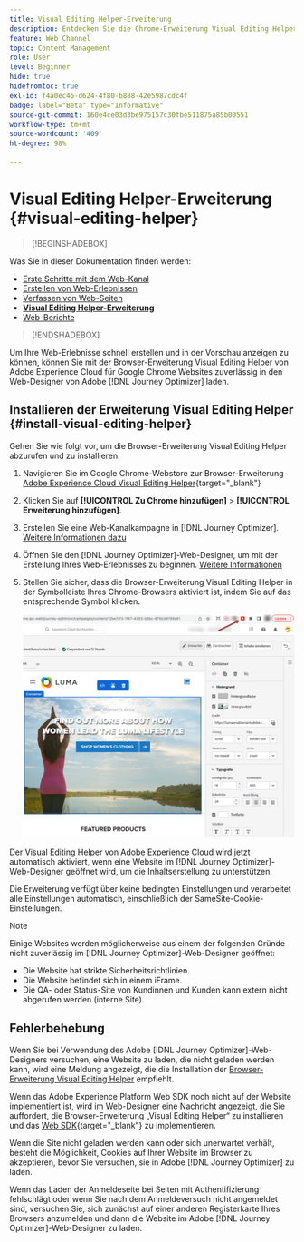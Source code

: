 ```yaml
---
title: Visual Editing Helper-Erweiterung
description: Entdecken Sie die Chrome-Erweiterung Visual Editing Helper, mit der Sie Web-Seiten in Journey Optimizer erstellen und in der Vorschau anzeigen können.
feature: Web Channel
topic: Content Management
role: User
level: Beginner
hide: true
hidefromtoc: true
exl-id: f4a0ec45-d624-4f80-b888-42e5987cdc4f
badge: label="Beta" type="Informative"
source-git-commit: 160e4ce03d3be975157c30fbe511875a85b00551
workflow-type: tm+mt
source-wordcount: '409'
ht-degree: 98%

---
```


# Visual Editing Helper-Erweiterung {#visual-editing-helper}

>[!BEGINSHADEBOX]

Was Sie in dieser Dokumentation finden werden:

* [Erste Schritte mit dem Web-Kanal](get-started-web.md)
* [Erstellen von Web-Erlebnissen](create-web.md)
* [Verfassen von Web-Seiten](author-web.md)
* **[Visual Editing Helper-Erweiterung](visual-editing-helper.md)**
* [Web-Berichte](web-report.md)

>[!ENDSHADEBOX]

Um Ihre Web-Erlebnisse schnell erstellen und in der Vorschau anzeigen zu können, können Sie mit der Browser-Erweiterung Visual Editing Helper von Adobe Experience Cloud für Google Chrome Websites zuverlässig in den Web-Designer von Adobe [!DNL Journey Optimizer] laden.

## Installieren der Erweiterung Visual Editing Helper {#install-visual-editing-helper}

Gehen Sie wie folgt vor, um die Browser-Erweiterung Visual Editing Helper abzurufen und zu installieren.

1. Navigieren Sie im Google Chrome-Webstore zur Browser-Erweiterung [Adobe Experience Cloud Visual Editing Helper](https://chrome.google.com/webstore/detail/adobe-experience-cloud-vi/kgmjjkfjacffaebgpkpcllakjifppnca){target="_blank"}

1. Klicken Sie auf **[!UICONTROL Zu Chrome hinzufügen]** > **[!UICONTROL Erweiterung hinzufügen]**.

1. Erstellen Sie eine Web-Kanalkampagne in [!DNL Journey Optimizer]. [Weitere Informationen dazu](author-web.md#create-web-campaign)

1. Öffnen Sie den [!DNL Journey Optimizer]-Web-Designer, um mit der Erstellung Ihres Web-Erlebnisses zu beginnen. [Weitere Informationen](author-web.md)

1. Stellen Sie sicher, dass die Browser-Erweiterung Visual Editing Helper in der Symbolleiste Ihres Chrome-Browsers aktiviert ist, indem Sie auf das entsprechende Symbol klicken.

   ![](assets/web-visual-editing-extension.png)

Der Visual Editing Helper von Adobe Experience Cloud wird jetzt automatisch aktiviert, wenn eine Website im [!DNL Journey Optimizer]-Web-Designer geöffnet wird, um die Inhaltserstellung zu unterstützen.

Die Erweiterung verfügt über keine bedingten Einstellungen und verarbeitet alle Einstellungen automatisch, einschließlich der SameSite-Cookie-Einstellungen.

>[!NOTE]
>
>Einige Websites werden möglicherweise aus einem der folgenden Gründe nicht zuverlässig im [!DNL Journey Optimizer]-Web-Designer geöffnet:
>
> * Die Website hat strikte Sicherheitsrichtlinien.
> * Die Website befindet sich in einem iFrame.
> * Die QA- oder Status-Site von Kundinnen und Kunden kann extern nicht abgerufen werden (interne Site).


## Fehlerbehebung

Wenn Sie bei Verwendung des Adobe [!DNL Journey Optimizer]-Web-Designers versuchen, eine Website zu laden, die nicht geladen werden kann, wird eine Meldung angezeigt, die die Installation der [Browser-Erweiterung Visual Editing Helper](#install-visual-editing-helper) empfiehlt.

Wenn das Adobe Experience Platform Web SDK noch nicht auf der Website implementiert ist, wird im Web-Designer eine Nachricht angezeigt, die Sie auffordert, die Browser-Erweiterung „Visual Editing Helper“ zu installieren und das [Web SDK](https://experienceleague.adobe.com/docs/platform-learn/implement-web-sdk/overview.html?lang=de){target="_blank"} zu implementieren.

Wenn die Site nicht geladen werden kann oder sich unerwartet verhält, besteht die Möglichkeit, Cookies auf Ihrer Website im Browser zu akzeptieren, bevor Sie versuchen, sie in Adobe [!DNL Journey Optimizer] zu laden.

Wenn das Laden der Anmeldeseite bei Seiten mit Authentifizierung fehlschlägt oder wenn Sie nach dem Anmeldeversuch nicht angemeldet sind, versuchen Sie, sich zunächst auf einer anderen Registerkarte Ihres Browsers anzumelden und dann die Website im Adobe [!DNL Journey Optimizer]-Web-Designer zu laden.

